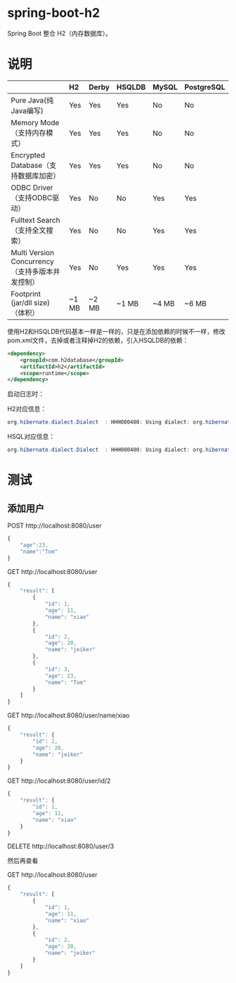 # spring-boot-h2

Spring Boot 整合 H2（内存数据库）。

# 说明

||H2|Derby|HSQLDB|MySQL|PostgreSQL|
|:--|:--|:--|:--|:--|:--|
|Pure Java(纯Java编写)|Yes|Yes|Yes|No|No
|Memory Mode（支持内存模式）|Yes|Yes|Yes|No|No
|Encrypted Database（支持数据库加密）|Yes|Yes|Yes|No|No
|ODBC Driver（支持ODBC驱动）|Yes|No|No|Yes|Yes
|Fulltext Search（支持全文搜索）|Yes|No|No|Yes|Yes
|Multi Version Concurrency（支持多版本并发控制）|Yes|No|Yes|Yes|Yes
|Footprint (jar/dll size)（体积）|~1 MB|~2 MB|~1 MB|~4 MB|~6 MB

使用H2和HSQLDB代码基本一样是一样的，只是在添加依赖的时候不一样，修改pom.xml文件，去掉或者注释掉H2的依赖，引入HSQLDB的依赖：

```xml
<dependency>
	<groupId>com.h2database</groupId>
	<artifactId>h2</artifactId>
	<scope>runtime</scope>
</dependency>
```

启动日志时：

H2对应信息：

```java
org.hibernate.dialect.Dialect  : HHH000400: Using dialect: org.hibernate.dialect.H2Dialect；
```

HSQL对应信息：

```java
org.hibernate.dialect.Dialect  : HHH000400: Using dialect: org.hibernate.dialect.HSQLDialect；
```

# 测试

## 添加用户

POST http://localhost:8080/user

```javascript
{
	"age":23,
	"name":"Tom"
}
```

GET http://localhost:8080/user

```javascript
{
    "result": [
        {
            "id": 1,
            "age": 11,
            "name": "xiao"
        },
        {
            "id": 2,
            "age": 20,
            "name": "jeiker"
        },
        {
            "id": 3,
            "age": 23,
            "name": "Tom"
        }
    ]
}
```

GET http://localhost:8080/user/name/xiao

```javascript
{
    "result": {
        "id": 2,
        "age": 20,
        "name": "jeiker"
    }
}
```

GET http://localhost:8080/user/id/2

```javascript
{
    "result": {
        "id": 1,
        "age": 11,
        "name": "xiao"
    }
}
```

DELETE http://localhost:8080/user/3

然后再查看

GET http://localhost:8080/user

```javascript
{
    "result": [
        {
            "id": 1,
            "age": 11,
            "name": "xiao"
        },
        {
            "id": 2,
            "age": 20,
            "name": "jeiker"
        }
    ]
}
```